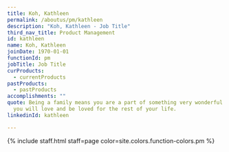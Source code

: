 ```yaml
---
title: Koh, Kathleen
permalink: /aboutus/pm/kathleen
description: "Koh, Kathleen - Job Title"
third_nav_title: Product Management
id: kathleen
name: Koh, Kathleen
joinDate: 1970-01-01
functionId: pm
jobTitle: Job Title
curProducts:
  - currentProducts
pastProducts:
  - pastProducts
accomplishments: ""
quote: Being a family means you are a part of something very wonderful. It means
  you will love and be loved for the rest of your life.
linkedinId: kathleen

---
```


{% include staff.html staff=page color=site.colors.function-colors.pm %}
